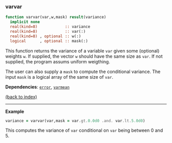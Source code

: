 
### varvar

```fortran
function varvar(var,w,mask) result(variance)
  implicit none
  real(kind=8)            :: variance
  real(kind=8)            :: var(:)
  real(kind=8) , optional :: w(:)   
  logical      , optional :: mask(:)
```

This function returns the variance of a variable ```var``` given some (optional) weights ```w```. If supplied, the vector ```w``` should have the same size as ```var```. If not supplied, the program assums uniform weigthing.

The user can also supply a ```mask``` to compute the conditional variance. The input ```mask``` is a logical array of the same size of ```var```.

**Dependencies**: [```error```](error.md), [```varmean```](varmean.md)

[(back to index)](../index.md)

---

**Example**

```fortran
variance = varvar(var,mask = var.gt.0.0d0 .and. var.lt.5.0d0)
```

This computes the variance of ```var``` conditional on ```var``` being between 0 and 5.
